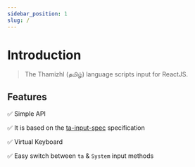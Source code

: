 ```yaml
---
sidebar_position: 1
slug: /
---
```


# Introduction

> The Thamizhl (தமிழ்) language scripts input for ReactJS.

## Features

✅ Simple API

✅ It is based on the [ta-input-spec](https://github.com/Open-Tech-Foundation/ta-input-spec) specification

✅ Virtual Keyboard

✅ Easy switch between `ta` & `System` input methods